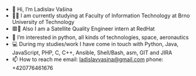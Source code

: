 - 👋 Hi, I’m Ladislav Vašina
- :man_student: I am currently studying at Faculty of Information Technology at Brno University of Technology
- 🟥🎩 Also I am a Satellite Quality Engineer intern at RedHat
- 👀 I’m interested in python, all kinds of technologies, space, aeronautics
- :computer: During my studies/work I have come in touch with Python, Java, JavaScript, PHP, C, C++, Ansible, Shell/Bash, asm, GIT and JIRA
- 📫 How to reach me 
     email: ladislavvasina@gmail.com
     phone: +420776461676

<!---
LadislavVasina1/LadislavVasina1 is a ✨ special ✨ repository because its `README.md` (this file) appears on your GitHub profile.
You can click the Preview link to take a look at your changes.
--->
